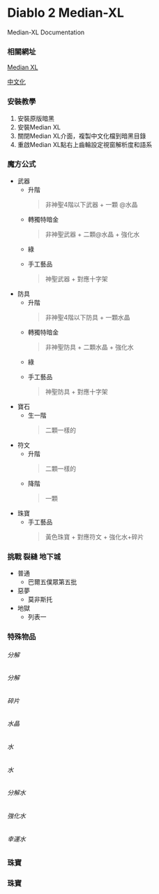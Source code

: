# Diablo 2 Median-XL
Median-XL Documentation

### 相關網址

[Median XL](https://www.median-xl.com/)

[中文化](https://drive.google.com/drive/folders/1CUXpvFurxp30d-V_qqvnzP39B0U_Bv9b?usp=sharing
)

### 安裝教學

1. 安裝原版暗黑
2. 安裝Median XL
3. 關閉Median XL介面，複製中文化檔到暗黑目錄
4. 重啟Median XL點右上齒輪設定視窗解析度和語系

### 魔方公式
+ 武器
    + 升階
        >非神聖4階以下武器 + 一顆 @水晶
    + 轉獨特暗金
        >非神聖武器 + 二顆@水晶 + 強化水
    + 綠
        >
    + 手工藝品
        >神聖武器 + 對應十字架
+ 防具
    + 升階
        >非神聖4階以下防具 + 一顆水晶
    + 轉獨特暗金
        >非神聖防具 + 二顆水晶 + 強化水
    + 綠
        >
    + 手工藝品
        >神聖防具 + 對應十字架
+ 寶石
    + 生一階
        >二顆一樣的
+ 符文
    + 升階
        >二顆一樣的
    + 降階
        >一顆
+ 珠寶
    + 手工藝品
        >黃色珠寶 + 對應符文 + 強化水+碎片

### 挑戰 裂縫 地下城
+ 普通
    + 巴爾五僕眾第五批
+ 惡夢
    + 莫非斯托
+ 地獄
    + 列表一

### 特殊物品
###### 分解
###### 分解
###### 碎片
###### 水晶
###### 水
###### 水
###### 分解水
###### 強化水
###### 幸運水

### 珠寶

### 珠寶
